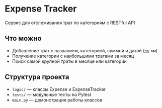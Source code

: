 # Expense Tracker
Сервис для отслеживания трат по категориям с RESTful API

## Что можно
- Добавление трат с названием, категорией, суммой и датой (`дд.мм`)
- Получение категории с наибольшими тратами за месяц
- Поиск самой крупной траты в месяце или категории

## Структура проекта
- `logic/` — классы Expense и ExpenseTracker
- `tests/` — модульные тесты на Pytest
- `main.py` — демонстрация работы классов


